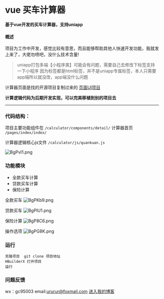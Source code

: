 # vue 买车计算器

**基于vue开发的买车计算器，支持uniapp**

#### 概述
项目为工作中开发，感觉比较有意思，而且能够帮助其他人快速开发功能，我就发上来了，大佬勿喷吧，没什么技术含量!



> uniapp打包多端【小程序类】可能会有问题，需要自己去修改下标签支持一下小程序
> 因为标签都是html标签，并不是uniapp专属标签，本人只需要app端所以就没改，app端没什么问题

计算器页面是找的开源项目复制过来的
[页面UI项目](https://github.com/Zhou-Hepeng/carCalculator/tree/master/carCalculator "UI地址")

**计算逻辑代码为后期开发实现，可以完美移植到别的项目去**

------------

### 代码结构：

项目主要功能组件在 ```/calculator/components/detail/```
计算器首页 ```/pages/index/index/```

计算器逻辑核心js文件 ```/calculator/js/quankuan.js```

![BgPvI1.png](https://s1.ax1x.com/2020/11/04/BgPvI1.png)


### 功能模块

- 全款买车计算
- 贷款买车计算
- 保险计算

全款买车
![BgPKb9.png](https://s1.ax1x.com/2020/11/04/BgPKb9.png)

贷款买车
![BgPlU1.png](https://s1.ax1x.com/2020/11/04/BgPlU1.png)

保险计算
![BgP8C6.png](https://s1.ax1x.com/2020/11/04/BgP8C6.png)

操作选项
![BgPG8K.png](https://s1.ax1x.com/2020/11/04/BgPG8K.png)

### 运行

```
克隆项目  git clone 项目地址
HBuilderX 打开项目
运行
```

### 问题反馈
wx：gc95003
email:ururur@foxmail.com
[进入我的博客](https://www.cnblogs.com/codedisco/ "进入我的博客")

